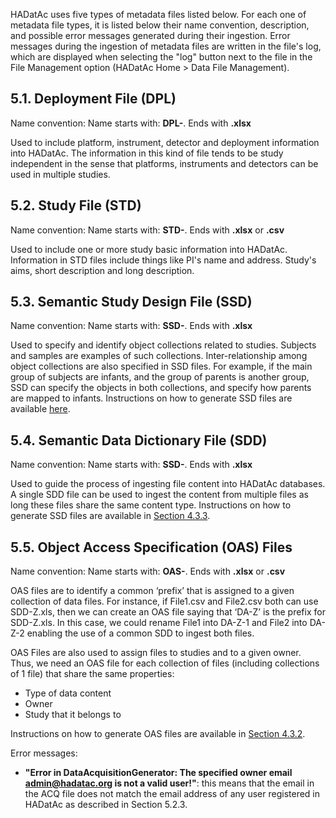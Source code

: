 HADatAc uses five types of metadata files listed below. For each one of metadata file types, it is listed below their name convention, description, and possible error messages generated during their ingestion. Error messages during the ingestion of metadata files are written in the file's log, which are displayed when selecting the "log" button next to the file in the File Management option (HADatAc Home > Data File Management). 
  
## 5.1. Deployment File (DPL)

Name convention: Name starts with: __DPL-__. Ends with __.xlsx__

Used to include platform, instrument, detector and deployment information into HADatAc. The information in this kind of file tends to be study independent in the sense that platforms, instruments and detectors can be used in multiple studies. 

## 5.2. Study File (STD)  

Name convention: Name starts with: __STD-__. Ends with __.xlsx__ or __.csv__

Used to include one or more study basic information into HADatAc. Information in STD files include things like PI's name and address. Study's aims, short description and long description.

## 5.3. Semantic Study Design File (SSD)

Name convention: Name starts with: __SSD-__. Ends with __.xlsx__

Used to specify and identify object collections related to studies. Subjects and samples are examples of such collections. Inter-relationship among object collections are also specified in SSD files. For example, if the main group of subjects are infants, and the group of parents is another group, SSD can specify the objects in both collections, and specify how parents are mapped to infants. Instructions on how to generate SSD files are available [here](https://github.com/paulopinheiro1234/hadatac/wiki/5.3.-Semantic-Study-Design-(SSD)).

## 5.4. Semantic Data Dictionary File (SDD)   

Name convention: Name starts with: __SSD-__. Ends with __.xlsx__

Used to guide the process of ingesting file content into HADatAc databases. A single SDD file can be used to ingest the content from multiple files as long these files share the same content type.  Instructions on how to generate SSD files are available in [Section 4.3.3](https://github.com/paulopinheiro1234/hadatac/wiki/4.3.-Metadata-Specification-(SSD,-OAS,-SDD)#433-semantic-data-dictionary-sdd). 

## 5.5. Object Access Specification (OAS) Files

Name convention: Name starts with: __OAS-__. Ends with __.xlsx__ or __.csv__

OAS files are to identify a common ‘prefix’ that is assigned to a given collection of data files. For instance, if File1.csv and File2.csv both can use SDD-Z.xls, then we can create an OAS file saying that ‘DA-Z’ is the prefix for SDD-Z.xls. In this case, we could rename File1 into DA-Z-1 and File2 into DA-Z-2 enabling the use of a common SDD to ingest both files.

OAS Files are also used to assign files to studies and to a given owner. Thus, we need an OAS file for each collection of files (including collections of 1 file) that share the same properties:
* Type of data content
* Owner
* Study that it belongs to

Instructions on how to generate OAS files are available in [Section 4.3.2](https://github.com/paulopinheiro1234/hadatac/wiki/4.3.-Metadata-Specification-(SSD,-OAS,-SDD)#432-object-access-specification-oas). 

Error messages:
- __"Error in DataAcquisitionGenerator: The specified owner email admin@hadatac.org is not a valid user!"__: this means that the email in the ACQ file does not match the email address of any user registered in HADatAc as described in Section 5.2.3.
